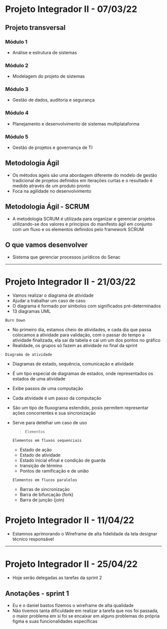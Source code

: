 # Projeto Integrador II - 07/03/22

## Projeto transversal

### Módulo 1

-   Análise e estrutura de sistemas

### Módulo 2

-   Modelagem do projeto de sistemas

### Módulo 3

-   Gestão de dados, auditoria e segurança

### Módulo 4

-   Planejamento e desenvolvimento de sistemas multiplataforma

### Módulo 5

-   Gestão de projetos e governança de TI

## Metodologia Ágil

-   Os métodos ágeis são uma abordagem diferente do modelo de gestão tradicional de projetos definidos em iterações curtas e o resultado é medido através de um produto pronto
-   Foca na agilidade no desenvolvimento

## Metodologia Ágil - SCRUM

-   A metodologia SCRUM é utilizada para organizar e gerenciar projetos utilizando-se dos valores e princípios do manifesto ágil em conjunto com um fluxo e os elementos definidos pelo framework SCRUM

## O que vamos desenvolver

-   Sistema que gerenciar processos jurídicos do Senac

---

# Projeto Integrador II - 21/03/22

- Vamos realizar o diagrama de atividade
- Ajudar a trabalhar um caso de caso
- O diagrama é formado por símbolos com significados pré-determinados
- 13 diagramas UML

`Burn Down`

- No primeiro dia, estamos cheio de atividades, e cada dia que passa colocamos a atividade para validação, com o passar do tempo a atividade finalizada, ela sai da tabela e cai um um dos pontos no gráfico
- Realidade, os grupos só fazem as atividade no final da sprint

`Diagrama de atividade`

- Diagramas de estado, sequência, comunicação e atividade
- É um tipo especial de diagramas de estados, onde representados os estados de uma atividade
- Exibe passos de uma computação
- Cada atividade é um passo da computação
- São um tipo de fluxograma estendido, posis permitem representar ações concorrentes e sua sincronização
- Serve para detelhar um caso de uso

  >`Elementos`

    `Elementos em fluxos sequenciais`
    - Estado de ação
    - Estado de atividade
    - Estado inicial efinal e condição de guarda
    - transição de término
    - Pontos de ramificação e de união

    `Elementos em flucos paralelos`
    - Barras de sincronização
    - Barra de bifurcação (fork)
    - Barra de junção (join)
  
# Projeto Integrador II - 11/04/22

- Estamnos aprimorando o Wireframe de alta fidelidade da tela designar técnico responsável

---

# Projeto Integrador II - 25/04/22

- Hoje serão delegadas as tarefas da sprint 2

## Anotações - sprint 1

- Eu e o daniel bastos fizemos o wireframe de alta qualidade
- Não tivemos tanta dificuldade em realizar a tarefa que nos foi passada, o maior problema em si foi se encaixar em alguns problemas do própria figma e suas funcionalidades específicas
